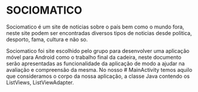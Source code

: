 # SOCIOMATICO



Sociomatico é um site de noticias sobre o país bem como o mundo fora, neste site podem ser encontradas diversos tipos de noticias desde politica, desporto, fama, cultura e não so.



Sociomatico foi site escolhido pelo grupo para desenvolver uma aplicação móvel para Android como o trabalho final da cadeira, neste documento serão apresentadas as funcionalidade da aplicação de modo a ajudar na avaliação e compreensão da mesma.
No nosso # MainActivity temos aquilo que consideramos o corpo da nossa aplicação, a classe Java contendo os ListViews, ListViewAdapter.
